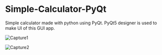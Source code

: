 # Simple-Calculator-PyQt
Simple calculator made with python using PyQt.
PyQt5 designer is used to make UI of this GUI app.


![Capture1](https://user-images.githubusercontent.com/72638651/118810161-2e521280-b8c9-11eb-8007-83f9de4ae5de.JPG)



![Capture2](https://user-images.githubusercontent.com/72638651/118810364-6e18fa00-b8c9-11eb-8873-218e0cf043c2.JPG)

